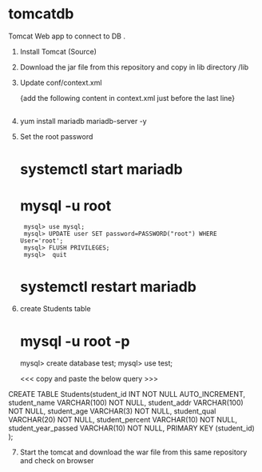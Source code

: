 # tomcatdb

Tomcat Web app to connect to DB .

1) Install Tomcat (Source)

2) Download the jar file from this repository and copy in lib directory   <tomcatc source>/lib

3) Update <tomcat source>conf/context.xml 

	{add the following content in context.xml just before the last line}
##
<Resource name="jdbc/TestDB" auth="Container" type="javax.sql.DataSource"
               maxTotal="100" maxIdle="30" maxWaitMillis="10000"
               username="root" password="root" driverClassName="com.mysql.jdbc.Driver"
               url="jdbc:mysql://localhost:3306/test"/>
##
4) yum install mariadb mariadb-server -y

5) Set the root password

	# systemctl start mariadb 
	# mysql -u root

		mysql> use mysql;
		mysql> UPDATE user SET password=PASSWORD("root") WHERE User='root';
		mysql> FLUSH PRIVILEGES;
		mysql>  quit
	# systemctl restart mariadb

6) create Students table

	# mysql -u root -p

	mysql> create database test;
	mysql> use test;

	<<< copy and paste the below query >>>


CREATE TABLE Students(student_id INT NOT NULL AUTO_INCREMENT,
	student_name VARCHAR(100) NOT NULL,
    student_addr VARCHAR(100) NOT NULL,
	student_age VARCHAR(3) NOT NULL,
	student_qual VARCHAR(20) NOT NULL,
	student_percent VARCHAR(10) NOT NULL,
	student_year_passed VARCHAR(10) NOT NULL,
	PRIMARY KEY (student_id)
);



7) Start the tomcat and download the war file from this same repository  and check on browser
